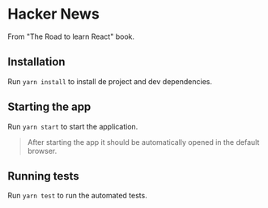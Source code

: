 # Hacker News

From "The Road to learn React" book.

## Installation

Run `yarn install` to install de project and dev dependencies.

## Starting the app

Run `yarn start` to start the application.

> After starting the app it should be automatically opened in the default browser.

## Running tests

Run `yarn test` to run the automated tests.
